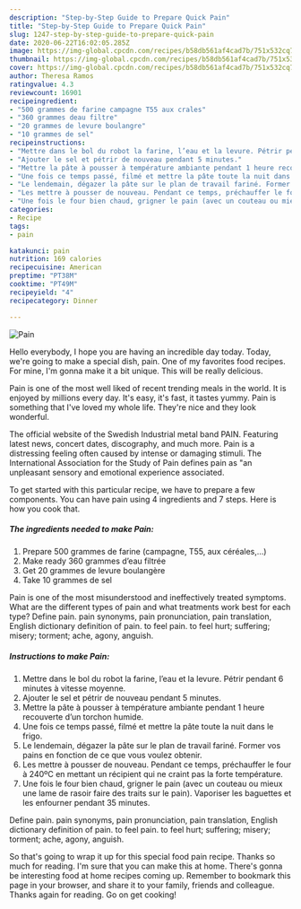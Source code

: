 ```yaml
---
description: "Step-by-Step Guide to Prepare Quick Pain"
title: "Step-by-Step Guide to Prepare Quick Pain"
slug: 1247-step-by-step-guide-to-prepare-quick-pain
date: 2020-06-22T16:02:05.285Z
image: https://img-global.cpcdn.com/recipes/b58db561af4cad7b/751x532cq70/pain-photo-principale-de-la-recette.jpg
thumbnail: https://img-global.cpcdn.com/recipes/b58db561af4cad7b/751x532cq70/pain-photo-principale-de-la-recette.jpg
cover: https://img-global.cpcdn.com/recipes/b58db561af4cad7b/751x532cq70/pain-photo-principale-de-la-recette.jpg
author: Theresa Ramos
ratingvalue: 4.3
reviewcount: 16901
recipeingredient:
- "500 grammes de farine campagne T55 aux crales"
- "360 grammes deau filtre"
- "20 grammes de levure boulangre"
- "10 grammes de sel"
recipeinstructions:
- "Mettre dans le bol du robot la farine, l’eau et la levure. Pétrir pendant 6 minutes à vitesse moyenne."
- "Ajouter le sel et pétrir de nouveau pendant 5 minutes."
- "Mettre la pâte à pousser à température ambiante pendant 1 heure recouverte d’un torchon humide."
- "Une fois ce temps passé, filmé et mettre la pâte toute la nuit dans le frigo."
- "Le lendemain, dégazer la pâte sur le plan de travail fariné. Former vos pains en fonction de ce que vous voulez obtenir."
- "Les mettre à pousser de nouveau. Pendant ce temps, préchauffer le four à 240ºC en mettant un récipient qui ne craint pas la forte température."
- "Une fois le four bien chaud, grigner le pain (avec un couteau ou mieux une lame de rasoir faire des traits sur le pain). Vaporiser les baguettes et les enfourner pendant 35 minutes."
categories:
- Recipe
tags:
- pain

katakunci: pain 
nutrition: 169 calories
recipecuisine: American
preptime: "PT38M"
cooktime: "PT49M"
recipeyield: "4"
recipecategory: Dinner

---
```



![Pain](https://img-global.cpcdn.com/recipes/b58db561af4cad7b/751x532cq70/pain-photo-principale-de-la-recette.jpg)

Hello everybody, I hope you are having an incredible day today. Today, we're going to make a special dish, pain. One of my favorites food recipes. For mine, I'm gonna make it a bit unique. This will be really delicious.

Pain is one of the most well liked of recent trending meals in the world. It is enjoyed by millions every day. It's easy, it's fast, it tastes yummy. Pain is something that I've loved my whole life. They're nice and they look wonderful.

The official website of the Swedish Industrial metal band PAIN. Featuring latest news, concert dates, discography, and much more. Pain is a distressing feeling often caused by intense or damaging stimuli. The International Association for the Study of Pain defines pain as &#34;an unpleasant sensory and emotional experience associated.


To get started with this particular recipe, we have to prepare a few components. You can have pain using 4 ingredients and 7 steps. Here is how you cook that.

<!--inarticleads1-->

##### The ingredients needed to make Pain:

1. Prepare 500 grammes de farine (campagne, T55, aux céréales,...)
1. Make ready 360 grammes d’eau filtrée
1. Get 20 grammes de levure boulangère
1. Take 10 grammes de sel


Pain is one of the most misunderstood and ineffectively treated symptoms. What are the different types of pain and what treatments work best for each type? Define pain. pain synonyms, pain pronunciation, pain translation, English dictionary definition of pain. to feel pain. to feel hurt; suffering; misery; torment; ache, agony, anguish. 

<!--inarticleads2-->

##### Instructions to make Pain:

1. Mettre dans le bol du robot la farine, l’eau et la levure. Pétrir pendant 6 minutes à vitesse moyenne.
1. Ajouter le sel et pétrir de nouveau pendant 5 minutes.
1. Mettre la pâte à pousser à température ambiante pendant 1 heure recouverte d’un torchon humide.
1. Une fois ce temps passé, filmé et mettre la pâte toute la nuit dans le frigo.
1. Le lendemain, dégazer la pâte sur le plan de travail fariné. Former vos pains en fonction de ce que vous voulez obtenir.
1. Les mettre à pousser de nouveau. Pendant ce temps, préchauffer le four à 240ºC en mettant un récipient qui ne craint pas la forte température.
1. Une fois le four bien chaud, grigner le pain (avec un couteau ou mieux une lame de rasoir faire des traits sur le pain). Vaporiser les baguettes et les enfourner pendant 35 minutes.


Define pain. pain synonyms, pain pronunciation, pain translation, English dictionary definition of pain. to feel pain. to feel hurt; suffering; misery; torment; ache, agony, anguish. 

So that's going to wrap it up for this special food pain recipe. Thanks so much for reading. I'm sure that you can make this at home. There's gonna be interesting food at home recipes coming up. Remember to bookmark this page in your browser, and share it to your family, friends and colleague. Thanks again for reading. Go on get cooking!
